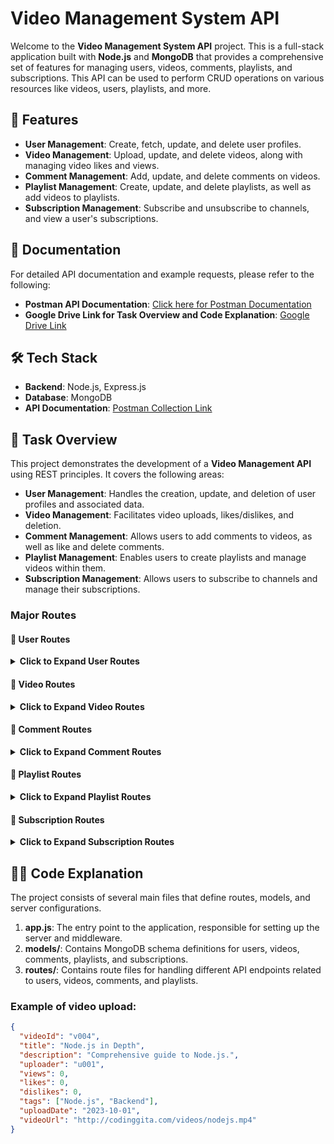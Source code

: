 # Video Management System API

Welcome to the **Video Management System API** project. This is a full-stack application built with **Node.js** and **MongoDB** that provides a comprehensive set of features for managing users, videos, comments, playlists, and subscriptions. This API can be used to perform CRUD operations on various resources like videos, users, playlists, and more.

## 🌟 Features

- **User Management**: Create, fetch, update, and delete user profiles.
- **Video Management**: Upload, update, and delete videos, along with managing video likes and views.
- **Comment Management**: Add, update, and delete comments on videos.
- **Playlist Management**: Create, update, and delete playlists, as well as add videos to playlists.
- **Subscription Management**: Subscribe and unsubscribe to channels, and view a user's subscriptions.
  

## 📑 Documentation

For detailed API documentation and example requests, please refer to the following:

- **Postman API Documentation**: [Click here for Postman Documentation](https://documenter.getpostman.com/view/39216595/2sAYQUpu22)
- **Google Drive Link for Task Overview and Code Explanation**: [Google Drive Link](https://drive.google.com/file/d/1l_tVNu6SuIWAQnRpjLTOOkHloNAkcG9s/view?usp=sharing)



## 🛠️ Tech Stack

- **Backend**: Node.js, Express.js
- **Database**: MongoDB
- **API Documentation**: [Postman Collection Link](https://www.postman.com/your-collection-link)

## 🚀 Task Overview

This project demonstrates the development of a **Video Management API** using REST principles. It covers the following areas:

- **User Management**: Handles the creation, update, and deletion of user profiles and associated data.
- **Video Management**: Facilitates video uploads, likes/dislikes, and deletion.
- **Comment Management**: Allows users to add comments to videos, as well as like and delete comments.
- **Playlist Management**: Enables users to create playlists and manage videos within them.
- **Subscription Management**: Allows users to subscribe to channels and manage their subscriptions.

### Major Routes

#### 👤 User Routes
<details>
  <summary><b>Click to Expand User Routes</b> <i class="fas fa-users"></i></summary>

  - **`GET /users`**: Fetch all users.
  - **`GET /users/:userId`**: Fetch a specific user by ID.
  - **`POST /users`**: Create a new user.
  - **`PATCH /users/:userId`**: Update user profile (e.g., update profile picture).
  - **`DELETE /users/:userId`**: Delete a user.

</details>

#### 🎥 Video Routes
<details>
  <summary><b>Click to Expand Video Routes</b> <i class="fas fa-video"></i></summary>

  - **`GET /videos`**: Fetch all videos.
  - **`GET /videos/:videoId`**: Fetch a specific video by ID.
  - **`POST /videos`**: Upload a new video.
  - **`PATCH /videos/:videoId/likes`**: Increment likes for a video.
  - **`DELETE /videos/:videoId`**: Delete a video.

</details>

#### 💬 Comment Routes
<details>
  <summary><b>Click to Expand Comment Routes</b> <i class="fas fa-comment"></i></summary>

  - **`GET /videos/:videoId/comments`**: Fetch all comments for a video.
  - **`POST /comments`**: Add a comment to a video.
  - **`PATCH /comments/:commentId/likes`**: Increment likes for a comment.
  - **`DELETE /comments/:commentId`**: Delete a comment.

</details>

#### 📂 Playlist Routes
<details>
  <summary><b>Click to Expand Playlist Routes</b> <i class="fas fa-play-circle"></i></summary>

  - **`GET /playlists/:userId`**: Fetch playlists for a user.
  - **`POST /playlists`**: Create a new playlist.
  - **`PUT /playlists/:playlistId/videos`**: Add videos to a playlist.
  - **`DELETE /playlists/:playlistId`**: Delete a playlist.

</details>

#### 🔔 Subscription Routes
<details>
  <summary><b>Click to Expand Subscription Routes</b> <i class="fas fa-bell"></i></summary>

  - **`GET /subscriptions/:userId`**: Fetch subscriptions for a user.
  - **`POST /subscriptions`**: Subscribe to a channel.

</details>

## 👨‍💻 Code Explanation

The project consists of several main files that define routes, models, and server configurations.

1. **app.js**: The entry point to the application, responsible for setting up the server and middleware.
2. **models/**: Contains MongoDB schema definitions for users, videos, comments, playlists, and subscriptions.
3. **routes/**: Contains route files for handling different API endpoints related to users, videos, comments, and playlists.

### Example of video upload:

```json
{
  "videoId": "v004",
  "title": "Node.js in Depth",
  "description": "Comprehensive guide to Node.js.",
  "uploader": "u001",
  "views": 0,
  "likes": 0,
  "dislikes": 0,
  "tags": ["Node.js", "Backend"],
  "uploadDate": "2023-10-01",
  "videoUrl": "http://codinggita.com/videos/nodejs.mp4"
}





